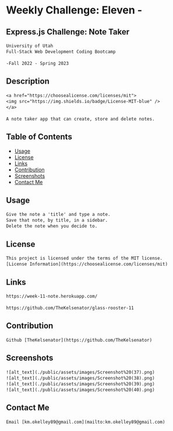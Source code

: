 # Weekly Challenge: Eleven -

  ## Express.js Challenge: Note Taker

    University of Utah
    Full-Stack Web Development Coding Bootcamp

    -Fall 2022 - Spring 2023

  ## Description

    <a href="https://choosealicense.com/licenses/mit">
    <img src="https://img.shields.io/badge/License-MIT-blue" />
    </a>

    A note taker app that can create, store and delete notes.

  ## Table of Contents

  - [Usage](#usage)
  - [License](#license)
  - [Links](#links)
  - [Contribution](#contribution)
  - [Screenshots](#screenshots)
  - [Contact Me](#contact)

  ## Usage

    Give the note a 'title' and type a note. 
    Save that note, by title, in a sidebar.
    Delete the note when you decide to. 

  ## License

    This project is licensed under the terms of the MIT license.
    [License Information](https://choosealicense.com/licenses/mit)


  ## Links

    https://week-11-note.herokuapp.com/

    https://github.com/TheKelsenator/glass-rooster-11

  ## Contribution

    Github [TheKelsenator](https://github.com/TheKelsenator)

  ## Screenshots

    ![alt_text](./public/assets/images/Screenshot%20(37).png)
    ![alt_text](./public/assets/images/Screenshot%20(38).png)
    ![alt_text](./public/assets/images/Screenshot%20(39).png)
    ![alt_text](./public/assets/images/Screenshot%20(40).png)

  ## Contact Me

    Email [km.okelley89@gmail.com](mailto:km.okelley89@gmail.com)